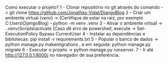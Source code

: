 Como executar o projeto?
1 - Clonar repositório no git através do comando -> git clone https://github.com/Jonathas-Vidal/DjangoBlog
2 - Criar um ambiente virtual (venv) -> (Certifique de estar na raiz, por exemplo C:Users\DjangoBlog) - python -m venv .venv
3 - Ativar o ambiente virtual -> .\.venv\Scripts\activate (Caso dê erro de powershell, execute -> Set-ExecutionPolicy Bypass CurrentUser
4 - Instalar as dependências e bibliotecas: pip install -r requirements.txt
5 - Popular o banco de dados -> python manage.py makemigrations , e em seguida: python manage.py migrate
6 - Executar o projeto -> python manage.py runserver.
7 - Ir até http://127.0.0.1:8000/ no navegador de sua preferência.